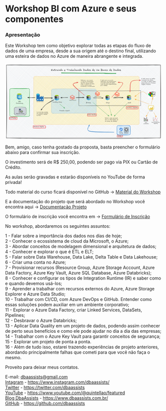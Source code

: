# Workshop BI com Azure e seus componentes

### Apresentação

Este Workshop tem como objetivo explorar todas as etapas do fluxo de dados de uma empresa, desde a sua origem até o destino final, utilizando uma esteira de dados no Azure de maneira abrangente e integrada.

![Image](./00_DOCUMENTACAO/Documentacao_Projeto_Azure/docs/imagens/01_arquitetura_projeto.png)

Bem, amigo, caso tenha gostado da proposta, basta preencher o formulário abaixo para confirmar sua inscrição.

O investimento será de R$ 250,00, podendo ser pago via PIX ou Cartão de Crédito.

As aulas serão gravadas e estarão disponíveis no YouTube de forma privada!

Todo material do curso ficará disponível no GitHub -> [Material do Workshop](https://github.com/dbaassists/Projeto_do_Azure_ate_Data_Factory)

E a documentação do projeto que será abordado no Workshop você encontra aqui -> [Documentação Projeto](https://dbaassists.github.io/Projeto_do_Azure_ate_Data_Factory/)

O formulário de inscrição você encontra em -> [Formulário de Inscrição](https://forms.wix.com/f/7168778969481741171)

No workshop, abordaremos os seguintes assuntos:

1 - Falar sobre a importância dos dados nos dias de hoje; <br>
2 - Conhecer o ecossistema de cloud da Microsoft, o Azure; <br>
3 - Abordar conceitos de modelagem dimensional e arquitetura de dados; <br>
4 - Conhecer e explorar o que é ETL e ELT; <br>
5 - Falar sobre Data Warehouse, Data Lake, Delta Table e Data Lakehouse; <br>
6 - Criar uma conta no Azure; <br>
7 - Provisionar recursos (Resource Group, Azure Storage Account, Azure Data Factory, Azure Key Vault, Azure SQL Database, Azure Databricks); <br>
8 - Conhecer e configurar os tipos de Integration Runtime (IR) e saber como e quando devemos usá-los; <br>
9 - Aprender a trabalhar com recursos externos do Azure, Azure Storage Explorer e Azure Data Studio; <br>
10 - Trabalhar com CI/CD, com Azure DevOps e GitHub. Entender como essas soluções podem auxiliar em um ambiente corporativo; <br>
11 - Explorar o Azure Data Factory, criar Linked Services, DataSets, Pipelines; <br>
12 - Desbravar o Azure Databricks; <br>
13 - Aplicar Data Quality em um projeto de dados, podendo assim conhecer de perto seus benefícios e como ele pode ajudar no dia a dia das empresas; <br>
14 - Trabalhar com o Azure Key Vault para garantir conceitos de segurança; <br>
15 - Explorar um projeto de ponta a ponta. <br>
16 - Além de tudo isso, estarei trazendo experiências de projeto anteriores, abordando principalmente falhas que cometi para que você não faça o mesmo. <br>

Proveito para deixar meus contatos.

E-mail: dbaassists@gmail.com <br>
[Intagram](https://www.instagram.com/dbaassists/) - https://www.instagram.com/dbaassists/ <br>
[Twitter](https://twitter.com/dbaassists) - https://twitter.com/dbaassists <br>
[YouTube](https://www.youtube.com/@quintellao/featured) - https://www.youtube.com/@quintellao/featured <br>
[Blog DbaAssists](https://www.dbaassists.com.br/) - https://www.dbaassists.com.br/ <br>
 [GitHub](https://github.com/dbaassists) - https://github.com/dbaassists <br>
